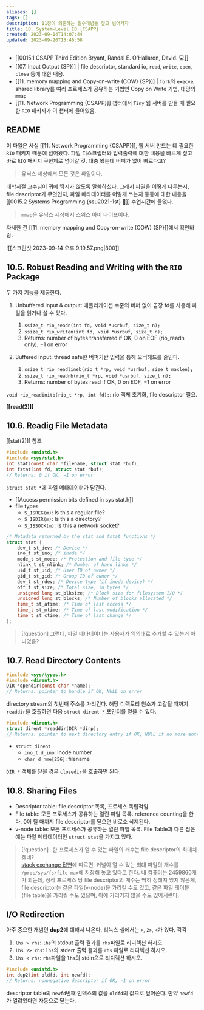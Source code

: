```yaml
---
aliases: []
tags: []
description: 11장이 의존하는 필수개념들 짚고 넘어가자
title: 10. System-Level IO {CSAPP}
created: 2023-09-14T14:07:44
updated: 2023-09-20T15:46:58
---
```

- [[0015.1 CSAPP Third Edition Bryant, Randal E. O'Hallaron, David. 💻]]
- [[07. Input Output {SP}]] | file descriptor, standard io, `read`, `write`, `open`, `close` 등에 대한 내용.
- [[11. memory mapping and Copy-on-write (COW) {SP}]] | `fork`와 `execve`, shared library를 여러 프로세스가 공유하는 기법인 Copy on Write 기법, 대망의 `mmap`
- [[11. Network Programming {CSAPP}]] 챕터에서 `Tiny` 웹 서버를 만들 때 필요한 `RIO` 패키지가 이 챕터에 들어있음.

## README

이 파일은 사실 [[11. Network Programming {CSAPP}]], 웹 서버 만드는 데 필요한 `RIO` 패키지 때문에 넘어왔다. 파일 디스크립터와 입력출력에 대한 내용을 빠르게 짚고 바로 `RIO` 패키지 구현체로 넘어갈 것. 대충 봤는데 버퍼가 없어 빠르다고?

> 유닉스 세상에서 모든 것은 파일이다.

대학시절 교수님이 귀에 딱지가 앉도록 말씀하셨다. 그래서 파일을 어떻게 다루는지, file descriptor가 무엇인지, 파일 메타데이터를 어떻게 쓰는지 등등에 대한 내용을 [[0015.2 Systems Programming {ssu2021-1st} 🐼]] 수업시간에 들었다.

> `mmap`은 유닉스 세상에서 스위스 아미 나이프이다.

자세한 건 [[11. memory mapping and Copy-on-write (COW) {SP}]]에서 확인바람.

![[스크린샷 2023-09-14 오후 9.19.57.png|800]]

## 10.5. Robust Reading and Writing with the `RIO` Package

두 가지 기능을 제공한다.

1. Unbuffered Input & output: 애플리케이션 수준의 버퍼 없이 곧장 fd를 사용해 파일을 읽거나 쓸 수 있다.
	1. `ssize_t rio_readn(int fd, void *usrbuf, size_t n);`
	2. `ssize_t rio_writen(int fd, void *usrbuf, size_t n);`
	3. Returns: number of bytes transferred if OK, 0 on EOF (rio_readn only), −1 on error
 
2. Buffered Input: thread safe한 버퍼기반 입력을 통해 오버헤드를 줄인다.
	1. `ssize_t rio_readlineb(rio_t *rp, void *usrbuf, size_t maxlen);`
	2. `ssize_t rio_readnb(rio_t *rp, void *usrbuf, size_t n);`
	3. Returns: number of bytes read if OK, 0 on EOF, −1 on error

`void rio_readinitb(rio_t *rp, int fd);`: rio 객체 초기화, file descriptor 필요.

**[[read(2)]]**

## 10.6. Readig File Metadata

[[stat(2)]] 참조

```c
#include <unistd.h> 
#include <sys/stat.h> 
int stat(const char *filename, struct stat *buf); 
int fstat(int fd, struct stat *buf); 
// Returns: 0 if OK, −1 on error
```

`struct stat *`에 파일 메타데이터가 담긴다. 

- [[Access permission bits defined in sys stat.h]]
- file types
	- `S_ISREG(m)`: Is this a regular file?
	- `S_ISDIR(m)`: Is this a directory?
	- `S_ISSOCK(m)`: Is this a network socket?

```c
/* Metadata returned by the stat and fstat functions */ 
struct stat { 
	dev_t st_dev; /* Device */ 
	ino_t st_ino; /* inode */ 
	mode_t st_mode; /* Protection and file type */ 
	nlink_t st_nlink; /* Number of hard links */ 
	uid_t st_uid; /* User ID of owner */ 
	gid_t st_gid; /* Group ID of owner */ 
	dev_t st_rdev; /* Device type (if inode device) */ 
	off_t st_size; /* Total size, in bytes */ 
	unsigned long st_blksize; /* Block size for filesystem I/O */ 
	unsigned long st_blocks; /* Number of blocks allocated */ 
	time_t st_atime; /* Time of last access */ 
	time_t st_mtime; /* Time of last modification */ 
	time_t st_ctime; /* Time of last change */
};
```

> [!question] 그런데, 파일 메타데이터는 사용자가 임의대로 추가할 수 있는거 아니었음?

## 10.7. Read Directory Contents

```c
#include <sys/types.h> 
#include <dirent.h> 
DIR *opendir(const char *name);
// Returns: pointer to handle if OK, NULL on error
```

directory stream의 첫번째 주소를 가리킨다. 해당 디렉토리 원소가 고갈될 때까지 `readdir`을 호출하면 다음 `struct dirent *` 포인터를 얻을 수 있다. 

```c
#include <dirent.h> 
struct dirent *readdir(DIR *dirp); 
// Returns: pointer to next directory entry if OK, NULL if no more entries or error
```

- `struct dirent`
	- `ino_t d_ino`: inode number
	- `char d_nme[256]`: filename

`DIR *` 객체를 닫을 경우 `closedir`을 호출하면 된다.

## 10.8. Sharing Files

- Descriptor table: file descriptor 목록, 프로세스 독립적임.
- File table: 모든 프로세스가 공유하는 열린 파일 목록. reference counting을 한다. 0이 될 때까지 file descriptor를 닫으면 비로소 삭제된다.
- v-node table: 모든 프로세스가 공유하는 열린 파일 목록. File Table과 다른 점은 얘는 파일 메타데이터인 `struct stat`을 가지고 있다.

> [!question]- 한 프로세스가 열 수 있는 파일의 개수는 file descriptor의 최대치겠네?  
> [stack exchange 답변](https://unix.stackexchange.com/a/84244)에 따르면, 커널이 열 수 있는 최대 파일의 개수를 `/proc/sys/fs/file-max`에 저장해 놓고 있다고 한다. 내 컴퓨터는 2459860개가 되는데, 정작 프로세스 당 file descriptor의 개수는 딱히 정해져 있지 않은게, file descriptor는 같은 파일(v-node)을 가리킬 수도 있고, 같은 파일 테이블(file table)을 가리킬 수도 있으며, 아예 가리키지 않을 수도 있어서란다.

## I/O Redirection

아주 중요한 개념인 **dup2**에 대해서 나온다. 리눅스 셸에서는 `>`, `2>`, `<`가 있다. 각각 

1. `lhs > rhs`: `lhs`의 stdout 출력 결과를 `rhs`파일로 리디렉션 하시오.
2. `lhs 2> rhs`: `lhs`의 stderr 출력 결과를 `rhs` 파일로 리디렉션 하시오.
3. `lhs < rhs`: `rhs`파일을 `lhs`의 stdin으로 리디렉션 하시오.

```c
#include <unistd.h> 
int dup2(int oldfd, int newfd); 
// Returns: nonnegative descriptor if OK, −1 on error
```

descriptor table의 `newfd`번째 인덱스의 값을 `oldfd`의 값으로 덮어쓴다. 만약 `newfd`가 열려있다면 자동으로 닫는다.
